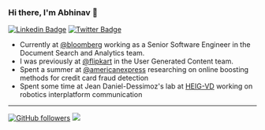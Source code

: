 <!--
**abhinavjain241/abhinavjain241** is a ✨ _special_ ✨ repository because its `README.md` (this file) appears on your GitHub profile.

Here are some ideas to get you started:

- 🔭 I’m currently working on ...
- 🌱 I’m currently learning ...
- 👯 I’m looking to collaborate on ...
- 🤔 I’m looking for help with ...
- 💬 Ask me about ...
- 📫 How to reach me: ...
- 😄 Pronouns: ...
- ⚡ Fun fact: ...
-->

### Hi there, I'm Abhinav 👋


[![Linkedin Badge](https://img.shields.io/badge/abhinavjain241-0077b5?style=flat-square&logo=Linkedin&logoColor=white&labelColor=0077b5&link=https://www.linkedin.com/in/abhinavjain241/)](https://www.linkedin.com/in/abhinavjain241/)
[![Twitter Badge](https://img.shields.io/badge/-@abhinavjain241-1ca0f1?style=flat-square&labelColor=1ca0f1&logo=twitter&logoColor=white&link=https://twitter.com/abhinavjain241)](https://twitter.com/abhinavjain241)

- Currently at [@bloomberg](https://github.com/bloomberg) working as a Senior Software Engineer in the Document Search and Analytics team.
- I was previously at [@flipkart](https://github.com/Flipkart) in the User Generated Content team.
- Spent a summer at [@americanexpress](https://github.com/americanexpress) researching on online boosting methods for credit card fraud detection
- Spent some time at Jean Daniel-Dessimoz's lab at [HEIG-VD](https://github.com/heigvd-software-engineering) working on robotics interplatform communication

<!-- [![abhinavjain241's GitHub stats](https://github-readme-stats.vercel.app/api?username=abhinavjain241&show_icons=true&include_all_commits=true)](https://github.com/abhinavjain241) -->


----------------
[![GitHub followers](https://img.shields.io/github/followers/abhinavjain241?label=Follow&maxAge=3600&style=flat-square&logo=Github&labelColor=000000&color=000000)](https://github.com/abhinavjain241?tab=followers)
![](https://komarev.com/ghpvc/?username=abhinavjain241&style=flat-square&color=595959)


